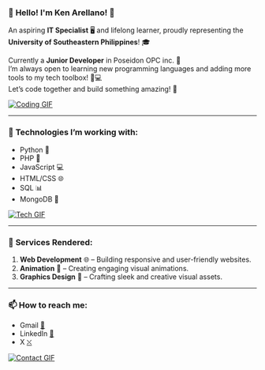 ### 🎉 **Hello! I'm Ken Arellano!** 🎉  
An aspiring **IT Specialist** 🖥️ and lifelong learner, proudly representing the **University of Southeastern Philippines**! 🎓  

Currently a **Junior Developer** in Poseidon OPC inc. 💼  
I’m always open to learning new programming languages and adding more tools to my tech toolbox! 🔧💻  
Let’s code together and build something amazing! 🚀  

[![Coding GIF](https://media.giphy.com/media/YvYy1dtfUzLJm/200.gif)](https://github.com)  

---

### 🔧 **Technologies I’m working with:**  
- Python 🐍  
- PHP 🐘  
- JavaScript 💻  
- HTML/CSS 🌐  
- SQL 📊  
- MongoDB 🍃  

[![Tech GIF](https://media3.giphy.com/media/QNFhOolVeCzPQ2Mx85/giphy.gif)](https://www.github.com)  

---

### 💼 **Services Rendered:**  
1. **Web Development** 🌐 – Building responsive and user-friendly websites.  
2. **Animation** 🎥 – Creating engaging visual animations.  
3. **Graphics Design** 🎨 – Crafting sleek and creative visual assets.  

---

### 📫 **How to reach me:**  

- Gmail [📧](mailto:Keanarellano53@gmail.com)  
- LinkedIn [🔗](https://www.linkedin.com/in/ken-jerold-arellano-3334b42ab/)  
- X [⛌](https://x.com/NoobieSpark)  

[![Contact GIF](https://media.giphy.com/media/l4FGHAx9kmM7AzwtO/giphy.gif)](https://github.com)  
